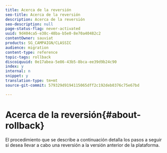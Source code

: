 ```yaml
---
title: Acerca de la reversión
seo-title: Acerca de la reversión
description: Acerca de la reversión
seo-description: null
page-status-flag: never-activated
uuid: 9d404ca5-e38c-48ba-b5e0-8e70a40482c2
contentOwner: sauviat
products: SG_CAMPAIGN/CLASSIC
audience: migration
content-type: reference
topic-tags: rollback
discoiquuid: 0e17abea-5e86-43b5-8bca-ee39d9b24c90
index: y
internal: n
snippet: y
translation-type: tm+mt
source-git-commit: 579329d9194115065dff2c192deb0376c75e67bd

---
```



# Acerca de la reversión{#about-rollback}

El procedimiento que se describe a continuación detalla los pasos a seguir si desea llevar a cabo una reversión a la versión anterior de la plataforma.
